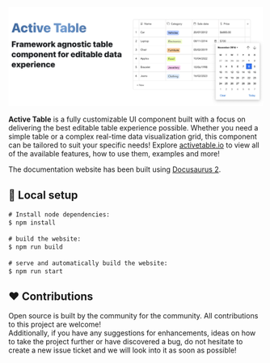 <br />

![alt text](../assets/readme/title.png)

<b>Active Table</b> is a fully customizable UI component built with a focus on delivering the best editable table experience possible. Whether you need a simple table or a complex real-time data visualization grid, this component can be tailored to suit your specific needs! Explore [activetable.io](https://activetable.io/) to view all of the available features, how to use them, examples and more!

The documentation website has been built using [Docusaurus 2](https://docusaurus.io/).

## :construction_worker: Local setup

```
# Install node dependencies:
$ npm install

# build the website:
$ npm run build

# serve and automatically build the website:
$ npm run start
```

## :heart: Contributions

Open source is built by the community for the community. All contributions to this project are welcome!
<br> Additionally, if you have any suggestions for enhancements, ideas on how to take the project further or have discovered a bug, do not hesitate to create a new issue ticket and we will look into it as soon as possible!
